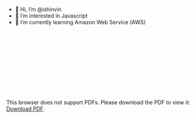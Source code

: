 - 👋 Hi, I’m @ishinvin
- 👀 I’m interested in Javascript
- 🌱 I’m currently learning Amazon Web Service (AWS)
<!-- - 💞️ I’m looking to collaborate on ... -->
<!-- - 📫 How to reach me ... -->

<!---
ishinvin/ishinvin is a ✨ special ✨ repository because its `README.md` (this file) appears on your GitHub profile.
You can click the Preview link to take a look at your changes.
--->

<br />
<object data="cv.pdf" type="application/pdf" width="700px" height="700px">
    <embed src="cv.pdf">
        <p>This browser does not support PDFs. Please download the PDF to view it: <a href="cv.pdf">Download PDF</a>.</p>
    </embed>
</object>

